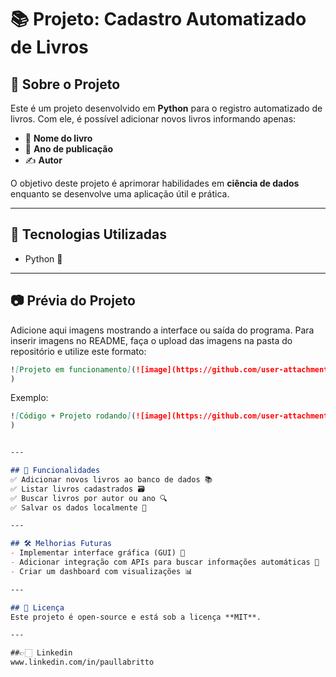 # 📚 Projeto: Cadastro Automatizado de Livros

## 📝 Sobre o Projeto
Este é um projeto desenvolvido em **Python** para o registro automatizado de livros. Com ele, é possível adicionar novos livros informando apenas:
- 📖 **Nome do livro**
- 📅 **Ano de publicação**
- ✍️ **Autor**

O objetivo deste projeto é aprimorar habilidades em **ciência de dados** enquanto se desenvolve uma aplicação útil e prática.

---

## 🚀 Tecnologias Utilizadas
- Python 🐍

---

## 📷 Prévia do Projeto
Adicione aqui imagens mostrando a interface ou saída do programa. Para inserir imagens no README, faça o upload das imagens na pasta do repositório e utilize este formato:

```markdown
![Projeto em funcionamento](![image](https://github.com/user-attachments/assets/c6f01e94-b348-453c-99b6-ca968519915a)
)
```


Exemplo:
```markdown
![Código + Projeto rodando](![image](https://github.com/user-attachments/assets/82dea3b5-a0a9-4f7d-86d0-c195bffd4a5a)
)


---

## 📌 Funcionalidades
✅ Adicionar novos livros ao banco de dados 📚  
✅ Listar livros cadastrados 🗃️  
✅ Buscar livros por autor ou ano 🔍  
✅ Salvar os dados localmente 💾  

---

## 🛠️ Melhorias Futuras
- Implementar interface gráfica (GUI) 🎨
- Adicionar integração com APIs para buscar informações automáticas 🔄
- Criar um dashboard com visualizações 📊

---

## 📜 Licença
Este projeto é open-source e está sob a licença **MIT**.

---

##👉🏻 Linkedin
www.linkedin.com/in/paullabritto



